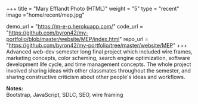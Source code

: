 +++
title = "Mary Efflandt Photo (HTML)"
weight = "5"
type = "recent"
image ="home/recent/mep.jpg"

demo_url = "https://m-e-p.herokuapp.com/"
code_url = "https://github.com/byron42/my-portfolio/blob/master/website/MEP/index.html"
repo_url = "https://github.com/byron42/my-portfolio/tree/master/website/MEP"
+++
Advanced web-dev semester long final project which included wire frames, marketing concepts, color scheming, search engine optimization, software development life cycle, and time management concepts.  The whole project involved sharing ideas with other classmates throughout the semester, and sharing constructive criticism about other people's ideas and workflows.

**Notes:**  
Bootstrap, JavaScript, SDLC, SEO, wire framing